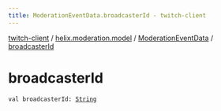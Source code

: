 ```yaml
---
title: ModerationEventData.broadcasterId - twitch-client
---
```


[twitch-client](../../index.html) / [helix.moderation.model](../index.html) / [ModerationEventData](index.html) / [broadcasterId](./broadcaster-id.html)

# broadcasterId

`val broadcasterId: `[`String`](https://kotlinlang.org/api/latest/jvm/stdlib/kotlin/-string/index.html)
